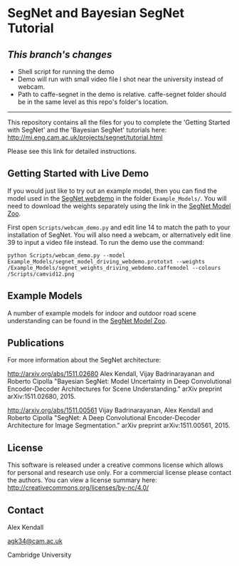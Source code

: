 # SegNet and Bayesian SegNet Tutorial

## *This branch's changes*
- Shell script for running the demo
- Demo will run with small video file I shot near the university instead of webcam.
- Path to caffe-segnet in the demo is relative. caffe-segnet folder should be in the same level as this repo's folder's location.

---

This repository contains all the files for you to complete the 'Getting Started with SegNet' and the 'Bayesian SegNet' tutorials here:
http://mi.eng.cam.ac.uk/projects/segnet/tutorial.html

Please see this link for detailed instructions.

## Getting Started with Live Demo

If you would just like to try out an example model, then you can find the model used in the [SegNet webdemo](http://mi.eng.cam.ac.uk/projects/segnet/) in the folder ```Example_Models/```. You will need to download the weights separately using the link in the [SegNet Model Zoo](https://github.com/alexgkendall/SegNet-Tutorial/blob/master/Example_Models/segnet_model_zoo.md).

First open ```Scripts/webcam_demo.py``` and edit line 14 to match the path to your installation of SegNet. You will also need a webcam, or alternatively edit line 39 to input a video file instead. To run the demo use the command:

```python Scripts/webcam_demo.py --model Example_Models/segnet_model_driving_webdemo.prototxt --weights /Example_Models/segnet_weights_driving_webdemo.caffemodel --colours /Scripts/camvid12.png```

## Example Models

A number of example models for indoor and outdoor road scene understanding can be found in the [SegNet Model Zoo](https://github.com/alexgkendall/SegNet-Tutorial/blob/master/Example_Models/segnet_model_zoo.md).

## Publications

For more information about the SegNet architecture:

http://arxiv.org/abs/1511.02680
Alex Kendall, Vijay Badrinarayanan and Roberto Cipolla "Bayesian SegNet: Model Uncertainty in Deep Convolutional Encoder-Decoder Architectures for Scene Understanding." arXiv preprint arXiv:1511.02680, 2015.

http://arxiv.org/abs/1511.00561
Vijay Badrinarayanan, Alex Kendall and Roberto Cipolla "SegNet: A Deep Convolutional Encoder-Decoder Architecture for Image Segmentation." arXiv preprint arXiv:1511.00561, 2015. 

## License

This software is released under a creative commons license which allows for personal and research use only. For a commercial license please contact the authors. You can view a license summary here:
http://creativecommons.org/licenses/by-nc/4.0/


## Contact

Alex Kendall

agk34@cam.ac.uk

Cambridge University

